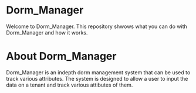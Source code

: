 # Dorm_Manager
Welcome to Dorm_Manager. This repository shwows what you can do with Dorm_Manager and how it works.
# About Dorm_Manager
Dorm_Manager is an indepth dorm management system that can be used to track various attributes. The system is designed to allow a user to input the data on a tenant and track various attibutes of them.
